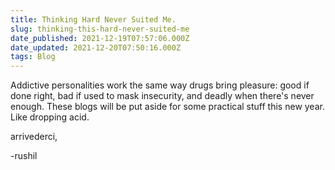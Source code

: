```yaml
---
title: Thinking Hard Never Suited Me.
slug: thinking-this-hard-never-suited-me
date_published: 2021-12-19T07:57:06.000Z
date_updated: 2021-12-20T07:50:16.000Z
tags: Blog
---
```


Addictive personalities work the same way drugs bring pleasure: good if done right, bad if used to mask insecurity, and deadly when there's never enough. These blogs will be put aside for some practical stuff this new year. Like dropping acid.

arrivederci,

-rushil
